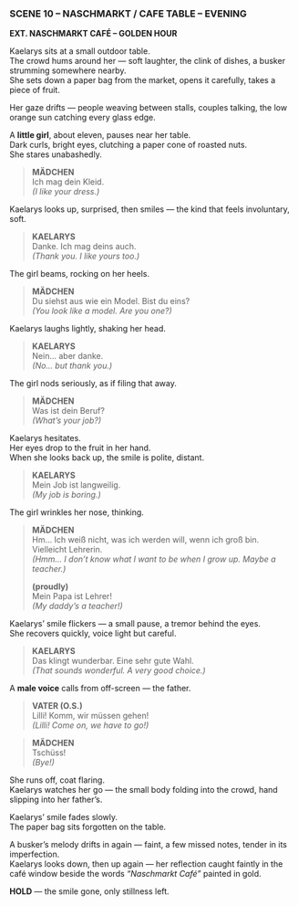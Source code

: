 ### **SCENE 10 – NASCHMARKT / CAFE TABLE – EVENING**

**EXT. NASCHMARKT CAFÉ – GOLDEN HOUR**

Kaelarys sits at a small outdoor table.  
The crowd hums around her — soft laughter, the clink of dishes, a busker strumming somewhere nearby.  
She sets down a paper bag from the market, opens it carefully, takes a piece of fruit.

Her gaze drifts — people weaving between stalls, couples talking, the low orange sun catching every glass edge.

A **little girl**, about eleven, pauses near her table.  
Dark curls, bright eyes, clutching a paper cone of roasted nuts.  
She stares unabashedly.

> **MÄDCHEN**  
> Ich mag dein Kleid.  
> _(I like your dress.)_

Kaelarys looks up, surprised, then smiles — the kind that feels involuntary, soft.

> **KAELARYS**  
> Danke. Ich mag deins auch.  
> _(Thank you. I like yours too.)_

The girl beams, rocking on her heels.

> **MÄDCHEN**  
> Du siehst aus wie ein Model. Bist du eins?  
> _(You look like a model. Are you one?)_

Kaelarys laughs lightly, shaking her head.

> **KAELARYS**  
> Nein… aber danke.  
> _(No… but thank you.)_

The girl nods seriously, as if filing that away.

> **MÄDCHEN**  
> Was ist dein Beruf?  
> _(What’s your job?)_

Kaelarys hesitates.  
Her eyes drop to the fruit in her hand.  
When she looks back up, the smile is polite, distant.

> **KAELARYS**  
> Mein Job ist langweilig.  
> _(My job is boring.)_

The girl wrinkles her nose, thinking.

> **MÄDCHEN**  
> Hm… Ich weiß nicht, was ich werden will, wenn ich groß bin.  
> Vielleicht Lehrerin.  
> _(Hmm… I don’t know what I want to be when I grow up. Maybe a teacher.)_
> 
> **(proudly)**  
> Mein Papa ist Lehrer!  
> _(My daddy’s a teacher!)_

Kaelarys’ smile flickers — a small pause, a tremor behind the eyes.  
She recovers quickly, voice light but careful.

> **KAELARYS**  
> Das klingt wunderbar. Eine sehr gute Wahl.  
> _(That sounds wonderful. A very good choice.)_

A **male voice** calls from off-screen — the father.

> **VATER (O.S.)**  
> Lilli! Komm, wir müssen gehen!  
> _(Lilli! Come on, we have to go!)_

> **MÄDCHEN**  
> Tschüss!  
> _(Bye!)_

She runs off, coat flaring.  
Kaelarys watches her go — the small body folding into the crowd, hand slipping into her father’s.

Kaelarys’ smile fades slowly.  
The paper bag sits forgotten on the table.

A busker’s melody drifts in again — faint, a few missed notes, tender in its imperfection.  
Kaelarys looks down, then up again — her reflection caught faintly in the café window beside the words _“Naschmarkt Café”_ painted in gold.

**HOLD** — the smile gone, only stillness left.